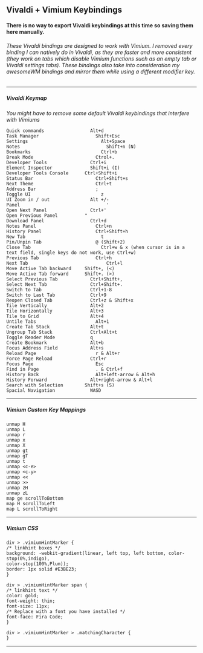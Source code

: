 ## Vivaldi + Vimium Keybindings
#### There is no way to export Vivaldi keybindings at this time so saving them here manually.

###### These Vivaldi bindings are designed to work with Vimium. I removed every binding I can natively do in Vivaldi, as they are faster and more consistent (they work on tabs which disable Vimium functions such as an empty tab or Vivaldi settings tabs). These bindings also take into consideration my awesomeWM bindings and mirror them while using a different modifier key.

---
##### Vivaldi Keymap
*You might have to remove some default Vivaldi keybindings that interfere with Vimiums*

```
Quick commands        		   Alt+d
Task Manager        		     Shift+Esc
Settings        			       Alt+Space
Notes        				         Shift+n (N)
Bookmarks        			       Ctrl+b
Break Mode        			     Ctrol+.
Developer Tools        		   Ctrl+i
Element Inspector        	   Shift+i (I)
Developer Tools Console      Ctrl+Shift+i
Status Bar        			     Ctrl+Shift+s
Next Theme        			     Ctrl+t
Address Bar        			     ;
Toggle UI        			       z
UI Zoom in / out        	   Alt +/-
Panel        				         '
Open Next Panel        		   Ctrl+'
Open Previous Panel          "
Download Panel        		   Ctrl+d
Notes Panel        			     Ctrl+n
History Panel        		     Ctrl+Shift+h
New Tab        				       t
Pin/Unpin Tab        		     @ (Shift+2)
Close Tab        			       Ctrl+w & x (when cursor is in a text field, single keys do not work, use Ctrl+w)
Previous Tab        		     Ctrl+h
Next Tab    				         Ctrl+l
Move Active Tab backward     Shift+, (<)
Move Active Tab forward      Shift+. (>)
Select Previous Tab     	   Ctrl+Shift+,
Select Next Tab        		   Ctrl+Shift+.
Switch to Tab        	  	   Ctrl+1-8
Switch to Last Tab       	   Ctrl+9
Reopen Closed Tab        	   Ctrl+z & Shift+x
Tile Vertically        		   Alt+2
Tile Horizontally        	   Alt+3
Tile to Grid        	  	   Alt+4
Untile Tabs        			     Alt+1
Create Tab Stack        	   Alt+t
Ungroup Tab Stack        	   Ctrl+Alt+t
Toggle Reader Mode      	   q
Create Bookmark        		   Alt+b
Focus Address Field      	   Alt+s
Reload Page        			     r & Alt+r
Force Page Reload        	   Ctrl+r
Focus Page        			     Esc
Find in Page        		     . & Ctrl+f
History Back        		     Alt+left-arrow & Alt+h
History Forward        		   Alt+right-arrow & Alt+l
Search with Selection        Shift+s (S)
Spacial Navigation      	   WASD

```

---
##### Vimium Custom Key Mappings
```
unmap H
unmap L
unmap r
unmap x
unmap X
unmap gt
unmap gT
unmap t
unmap <c-e>
unmap <c-y>
unmap <<
unmap >>
unmap zH
unmap zL
map ge scrollToBottom
map H scrollToLeft
map L scrollToRight
```
---

##### Vimium CSS
```
div > .vimiumHintMarker {
/* linkhint boxes */
background: -webkit-gradient(linear, left top, left bottom, color-stop(0%,indigo),
color-stop(100%,Plum));
border: 1px solid #E3BE23;
}

div > .vimiumHintMarker span {
/* linkhint text */
color: gold;
font-weight: thin;
font-size: 11px;
/* Replace with a font you have installed */
font-face: Fira Code;
}

div > .vimiumHintMarker > .matchingCharacter {
}
```
---

